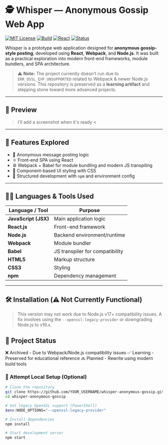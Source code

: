 # 🕵️ Whisper — Anonymous Gossip Web App

[![MIT License](https://img.shields.io/badge/license-MIT-green.svg)](LICENSE)
[![Build](https://img.shields.io/badge/build-failed-red.svg)]()
[![React](https://img.shields.io/badge/Made%20with-React-blue.svg)](https://reactjs.org/)
[![Status](https://img.shields.io/badge/status-archived-lightgrey)]()

Whisper is a prototype web application designed for **anonymous gossip-style posting**, developed using **React**, **Webpack**, and **Node.js**. It was built as a practical exploration into modern front-end frameworks, module bundlers, and SPA architecture.

> ⚠️ **Note:** The project currently doesn't run due to `ERR_OSSL_EVP_UNSUPPORTED` related to Webpack & newer Node.js versions. This repository is preserved as a **learning artifact** and stepping stone toward more advanced projects.

---

## 📸 Preview

> I'll add a screenshot when it's ready <

---

## 🧠 Features Explored

- 🔐 Anonymous message posting logic
- ⚛️ Front-end SPA using React
- ⚙️ Webpack + Babel for module bundling and modern JS transpiling
- 🎨 Component-based UI styling with CSS
- 🧰 Structured development with `npm` and environment config

---

## 🧑‍💻 Languages & Tools Used

| Language / Tool     | Purpose                         |
|---------------------|---------------------------------|
| **JavaScript (JSX)**| Main application logic          |
| **React.js**        | Front-end framework             |
| **Node.js**         | Backend environment/runtime     |
| **Webpack**         | Module bundler                  |
| **Babel**           | JS transpiler for compatibility |
| **HTML5**           | Markup structure                |
| **CSS3**            | Styling                         |
| **npm**             | Dependency management           |

---

## 🛠️ Installation (⚠️ Not Currently Functional)

> This version may not work due to Node.js v17+ compatibility issues. A fix involves using the `--openssl-legacy-provider` or downgrading Node.js to v16.x.


## 🚧 Project Status
❌ Archived	 - Due to Webpack/Node.js compatibility issues
✅ Learning	 - Preserved for educational reference
🔜 Planned	 - Rewrite using modern build tools


### 🧪 Attempt Local Setup (Optional)
```bash
# Clone the repository
git clone https://github.com/YOUR_USERNAME/whisper-anonymous-gossip.git
cd whisper-anonymous-gossip

# Set legacy OpenSSL support (PowerShell)
$env:NODE_OPTIONS="--openssl-legacy-provider"

# Install dependencies
npm install

# Start development server
npm start
